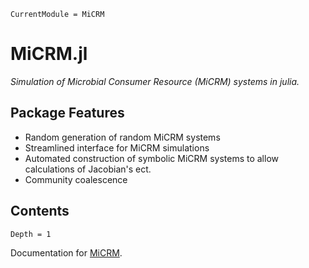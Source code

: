 ```@meta
CurrentModule = MiCRM
```

# MiCRM.jl

*Simulation of Microbial Consumer Resource (MiCRM) systems in julia.*

## Package Features
* Random generation of random MiCRM systems
* Streamlined interface for MiCRM simulations
* Automated construction of symbolic MiCRM systems to allow calculations of Jacobian's ect.
* Community coalescence 


## Contents
```@contents
Depth = 1
```

Documentation for [MiCRM](https://github.com/cleggtom/MiCRM.jl).

```@index
```
